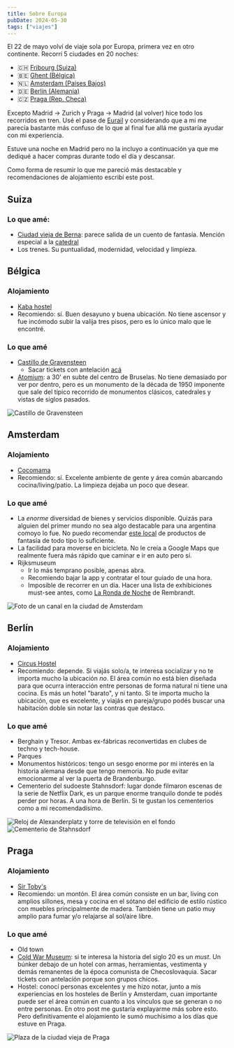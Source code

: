 ```yaml
---
title: Sobre Europa
pubDate: 2024-05-30
tags: ["viajes"]
---
```


El 22 de mayo volví de viaje sola por Europa, primera vez en otro continente. Recorrí 5 ciudades en 20 noches:
- 🇨🇭 [Fribourg (Suiza)](#suiza)
- 🇧🇪 [Ghent (Bélgica)](#bélgica)
- 🇳🇱 [Amsterdam (Países Bajos)](#amsterdam)
- 🇩🇪 [Berlín (Alemania)](#berlín)
- 🇨🇿 [Praga (Rep. Checa)](#praga)

Excepto Madrid -> Zurich y Praga -> Madrid (al volver) hice todo los recorridos en tren. Usé el pase de [Eurail](https://www.eurail.com/en) y considerando que a mi me parecía bastante más confuso de lo que al final fue allá me gustaría ayudar con mi experiencia.

Estuve una noche en Madrid pero no la incluyo a continuación ya que me dediqué a hacer compras durante todo el día y descansar.

Como forma de resumir lo que me pareció más destacable y recomendaciones de alojamiento escribí este post.

## Suiza
### Lo que amé:
- [Ciudad vieja de Berna](https://es.wikipedia.org/wiki/Ciudad_vieja_de_Berna): parece salida de un cuento de fantasía. Mención especial a la [catedral](https://es.wikipedia.org/wiki/Catedral_de_Berna)
- Los trenes. Su puntualidad, modernidad, velocidad y limpieza.

## Bélgica
### Alojamiento
- [Kaba hostel](http://www.kabahostel.be/en)
- Recomiendo: sí. Buen desayuno y buena ubicación. No tiene ascensor y fue incómodo subir la valija tres pisos, pero es lo único malo que le encontré.

### Lo que amé
- [Castillo de Gravensteen](https://es.wikipedia.org/wiki/Castillo_de_los_Condes_de_Gante)
    - Sacar tickets con antelación [acá](https://historischehuizen.stad.gent/en/castle-counts/visit/book-tickets)
- [Atomium](https://en.wikipedia.org/wiki/Atomium): a 30' en subte del centro de Bruselas. No tiene demasiado por ver por dentro, pero es un monumento de la década de 1950 imponente que sale del típico recorrido de monumentos clásicos, catedrales y vistas de siglos pasados.

![Castillo de Gravensteen](../../../images/gravensteen.jpg)

## Amsterdam
### Alojamiento
- [Cocomama](https://cocomamahostel.com/)
- Recomiendo: sí. Excelente ambiente de gente y área común abarcando cocina/living/patio. La limpieza dejaba un poco que desear.

### Lo que amé
- La _enorme_ diversidad de bienes y servicios disponible. Quizás para alguien del primer mundo no sea algo destacable para una argentina comoyo lo fue. No puedo recomendar [este local](https://www.fantasyshopchimera.com/) de productos de fantasía de todo tipo lo suficiente.
- La facilidad para moverse en bicicleta. No le creía a Google Maps que realmente fuera más rápido que caminar e ir en auto pero sí.
- Rijksmuseum
    - Ir lo más temprano posible, apenas abra.
    - Recomiendo bajar la app y contratar el tour guiado de una hora.
    - Imposible de recorrer en un día. Hacer una lista de exhibiciones must-see antes, como [La Ronda de Noche](https://es.wikipedia.org/wiki/La_ronda_de_noche) de Rembrandt.

![Foto de un canal en la ciudad de Amsterdam](../../../images/amsterdam1.jpg)

## Berlín
### Alojamiento
- [Circus Hostel](https://circus-berlin.de/)
- Recomiendo: depende. Si viajás solo/a, te interesa socializar y no te importa mucho la ubicación _no_. El área común no está bien diseñada para que ocurra interacción entre personas de forma natural ni tiene una cocina. Es más un hotel "barato", y ni tanto. Si te importa mucho la ubicación, que es excelente, y viajás en pareja/grupo podés buscar una habitación doble sin notar las contras que destaco.

### Lo que amé
- Berghain y Tresor. Ambas ex-fábricas reconvertidas en clubes de techno y tech-house.
- Parques
- Monumentos históricos: tengo un sesgo enorme por mi interés en la historia alemana desde que tengo memoria. No pude evitar emocionarme al ver la puerta de Brandenburgo.
- Cementerio del sudoeste Stahnsdorf: lugar donde filmaron escenas de la serie de Netflix Dark, es un parque enorme tranquilo donde te podés perder por horas. A una hora de Berlín. Si te gustan los cementerios como a mi recomendadísimo.

![Reloj de Alexanderplatz y torre de televisión en el fondo](../../../images/berlin1.jpg)
![Cementerio de Stahnsdorf](../../../images/berlin2.jpg)

## Praga
### Alojamiento
- [Sir Toby's](https://sirtobys.com/)
- Recomiendo: un montón. El área común consiste en un bar, living con amplios sillones, mesa y cocina en el sótano del edificio de estilo rústico con muebles principalmente de madera. También tiene un patio muy amplio para fumar y/o relajarse al sol/aire libre.

### Lo que amé
- Old town
- [Cold War Museum](http://en.muzeum-studene-valky.cz/): si te interesa la historia del siglo 20 es un _must_. Un búnker debajo de un hotel con armas, herramientas, vestimenta y demás remanentes de la época comunista de Checoslovaquia. Sacar tickets con antelación porque son grupos chicos.
- Hostel: conocí personas excelentes y me hizo notar, junto a mis experiencias en los hosteles de Berlín y Amsterdam, cuan importante puede ser el área común en cuanto a los vínculos que se generan o no entre personas. En otro post me gustaría explayarme más sobre esto. Pero definitivamente el alojamiento le sumó muchísimo a los días que estuve en Praga.

![Plaza de la ciudad vieja de Praga](../../../images/prague.jpg)